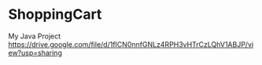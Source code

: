 # ShoppingCart
My Java Project
https://drive.google.com/file/d/1fICN0nnfGNLz4RPH3vHTrCzLQhV1ABJP/view?usp=sharing
